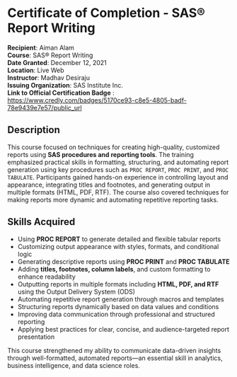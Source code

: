# Certificate of Completion - SAS® Report Writing

**Recipient**: Aiman Alam  
**Course**: SAS® Report Writing  
**Date Granted**: December 12, 2021  
**Location**: Live Web  
**Instructor**: Madhav Desiraju  
**Issuing Organization**: SAS Institute Inc.  
**Link to Official Certification Badge** : https://www.credly.com/badges/5170ce93-c8e5-4805-badf-78e9439e7e57/public_url  

## Description

This course focused on techniques for creating high-quality, customized reports using **SAS procedures and reporting tools**. The training emphasized practical skills in formatting, structuring, and automating report generation using key procedures such as `PROC REPORT`, `PROC PRINT`, and `PROC TABULATE`.
Participants gained hands-on experience in controlling layout and appearance, integrating titles and footnotes, and generating output in multiple formats (HTML, PDF, RTF). The course also covered techniques for making reports more dynamic and automating repetitive reporting tasks.

## Skills Acquired

- Using **PROC REPORT** to generate detailed and flexible tabular reports  
- Customizing output appearance with styles, formats, and conditional logic  
- Generating descriptive reports using **PROC PRINT** and **PROC TABULATE**  
- Adding **titles, footnotes, column labels**, and custom formatting to enhance readability  
- Outputting reports in multiple formats including **HTML, PDF, and RTF** using the Output Delivery System (ODS)  
- Automating repetitive report generation through macros and templates  
- Structuring reports dynamically based on data values and conditions  
- Improving data communication through professional and structured reporting  
- Applying best practices for clear, concise, and audience-targeted report presentation

This course strengthened my ability to communicate data-driven insights through well-formatted, automated reports—an essential skill in analytics, business intelligence, and data science roles.
